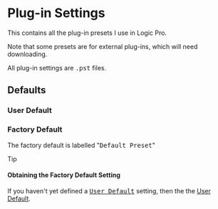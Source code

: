 # Plug-in Settings

This contains all the plug-in presets I use in Logic Pro.

Note that some presets are for external plug-ins, which will need downloading.

All plug-in settings are <samp>.pst</samp> files.

## Defaults

### User Default

### Factory Default

The factory default is labelled "<samp>Default Preset</samp>"

> [!tip]
> #### Obtaining the Factory Default Setting
>
> If you haven't yet defined a [<samp>User Default</samp>](#user-default)
> setting, then the 
>  the [User Default](#user-default).
>
> 

<!-- Links -->
[<samp>User Default</samp>]: #user-default
[<samp>Factory Default</samp>]: #factory-default

